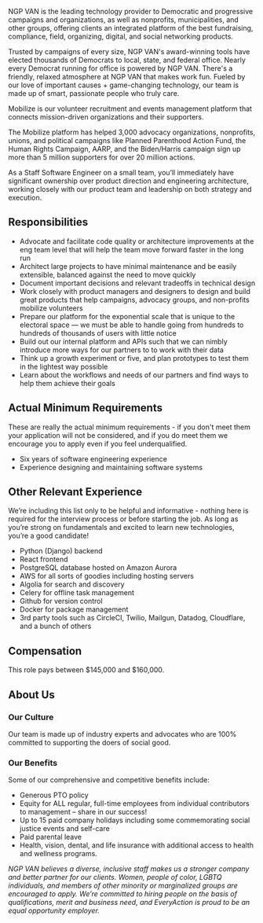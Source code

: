 NGP VAN is the leading technology provider to Democratic and progressive campaigns and organizations, as well as nonprofits, municipalities, and other groups, offering clients an integrated platform of the best fundraising, compliance, field, organizing, digital, and social networking products.

Trusted by campaigns of every size, NGP VAN's award-winning tools have elected thousands of Democrats to local, state, and federal office. Nearly every Democrat running for office is powered by NGP VAN. There's a friendly, relaxed atmosphere at NGP VAN that makes work fun. Fueled by our love of important causes + game-changing technology, our team is made up of smart, passionate people who truly care.

Mobilize is our volunteer recruitment and events management platform that connects mission-driven organizations and their supporters. 

The Mobilize platform has helped 3,000 advocacy organizations, nonprofits, unions, and political campaigns like Planned Parenthood Action Fund, the Human Rights Campaign, AARP, and the Biden/Harris campaign sign up more than 5 million supporters for over 20 million actions.

As a Staff Software Engineer on a small team, you’ll immediately have significant ownership over product direction and engineering architecture, working closely with our product team and leadership on both strategy and execution.

## Responsibilities

* Advocate and facilitate code quality or architecture improvements at the eng team level that will help the team move forward faster in the long run
* Architect large projects to have minimal maintenance and be easily extensible, balanced against the need to move quickly
* Document important decisions and relevant tradeoffs in technical design
* Work closely with product managers and designers to design and build great products that help campaigns, advocacy groups, and non-profits mobilize volunteers
* Prepare our platform for the exponential scale that is unique to the electoral space — we must be able to handle going from hundreds to hundreds of thousands of users with little notice
* Build out our internal platform and APIs such that we can nimbly introduce more ways for our partners to to work with their data
* Think up a growth experiment or five, and plan prototypes to test them in the lightest way possible
* Learn about the workflows and needs of our partners and find ways to help them achieve their goals

## Actual Minimum Requirements

These are really the actual minimum requirements - if you don't meet them your application will not be considered, and if you do meet them we encourage you to apply even if you feel underqualified.

* Six years of software engineering experience
* Experience designing and maintaining software systems

## Other Relevant Experience

We’re including this list only to be helpful and informative - nothing here is required for the interview process or before starting the job. As long as you’re strong on fundamentals and excited to learn new technologies, you’re a good candidate!

* Python (Django) backend
* React frontend
* PostgreSQL database hosted on Amazon Aurora
* AWS for all sorts of goodies including hosting servers
* Algolia for search and discovery
* Celery for offline task management
* Github for version control
* Docker for package management
* 3rd party tools such as CircleCI, Twilio, Mailgun, Datadog, Cloudflare, and a bunch of others

## Compensation

This role pays between $145,000 and $160,000.

## About Us

### Our Culture

Our team is made up of industry experts and advocates who are 100% committed to supporting the doers of social good.

### Our Benefits

Some of our comprehensive and competitive benefits include:

* Generous PTO policy
* Equity for ALL regular, full-time employees from individual contributors to management – share in our success!
* Up to 15 paid company holidays including some commemorating social justice events and self-care
* Paid parental leave
* Health, vision, dental, and life insurance with additional access to health and wellness programs.

*NGP VAN believes a diverse, inclusive staff makes us a stronger company and better partner for our clients. Women, people of color, LGBTQ individuals, and members of other minority or marginalized groups are encouraged to apply. We’re committed to hiring people on the basis of qualifications, merit and business need, and EveryAction is proud to be an equal opportunity employer.*
